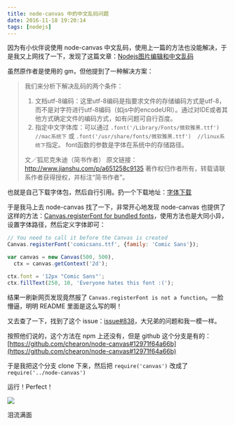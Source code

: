```yaml
---
title: node-canvas 中的中文乱码问题
date: 2016-11-18 19:20:14
tags: [nodejs]
---
```


因为有小伙伴说使用 node-canvas 中文乱码，使用上一篇的方法也没能解决，于是我又上网找了一下，发现了这篇文章：[Nodejs图片编辑和中文乱码](http://www.jianshu.com/p/a651258c9135)

虽然原作者是使用的 gm，但他提到了一种解决方案：

<!-- more -->

> 我们来分析下解决乱码的两个条件：
>
> 1. 文档utf-8编码：这里utf-8编码是指要求文件的存储编码方式是utf-8，而不是对字符进行utf-8编码（如js中的encodeURI）。通过对IDE或者其他方式确定文件的编码方式，如有问题可自行百度。
> 2. 指定中文字体库：可以通过 `.font('/Library/Fonts/微软雅黑.ttf') //mac系统下` 或 `.font('/usr/share/fonts/微软雅黑.ttf')  //linux系统下`指定。 font函数的参数是字体在系统中的存储路径。
>
> 文／狐尼克朱迪（简书作者）
> 原文链接：http://www.jianshu.com/p/a651258c9135
> 著作权归作者所有，转载请联系作者获得授权，并标注“简书作者”。

也就是自己下载字体包，然后自行引用。扔一个下载地址：[字体下载](http://ztxz.org/)

于是我马上去 node-canvas 找了一下，非常开心地发现 node-canvas 也提供了这样的方法：[Canvas.registerFont for bundled fonts](https://github.com/Automattic/node-canvas/tree/master/.github#canvasregisterfont-for-bundled-fonts)，使用方法也是大同小异，设置字体路径，然后定义字体即可：

```javascript
// You need to call it before the Canvas is created
Canvas.registerFont('comicsans.ttf', {family: 'Comic Sans'});

var canvas = new Canvas(500, 500),
  ctx = canvas.getContext('2d');

ctx.font = '12px "Comic Sans"';
ctx.fillText(250, 10, 'Everyone hates this font :(');
```

结果一刷新网页发现竟然报了 `Canvas.registerFont is not a function`。一脸懵逼，明明 README 里面是这么写的啊！

又去查了一下，找到了这个 issue：[issue#838](https://github.com/Automattic/node-canvas/issues/838)，大兄弟的问题和我一模一样。

按照他们说的，这个方法在 npm 上还没有，但是 github 这个分支是有的：[https://github.com/chearon/node-canvas#12971f64a66b](https://github.com/chearon/node-canvas#12971f64a66b)

于是我把这个分支 clone 下来，然后把 `require('canvas')` 改成了 `require('../node-canvas')`

运行！Perfect！

![](http://7xo08n.com1.z0.glb.clouddn.com/blog/node-canvas-chinese/01.png)

泪流满面